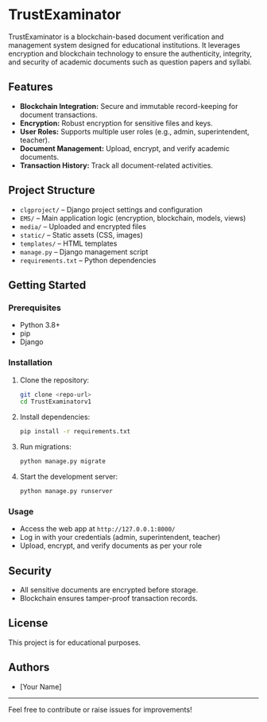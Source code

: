 # TrustExaminator

TrustExaminator is a blockchain-based document verification and management system designed for educational institutions. It leverages encryption and blockchain technology to ensure the authenticity, integrity, and security of academic documents such as question papers and syllabi.

## Features
- **Blockchain Integration:** Secure and immutable record-keeping for document transactions.
- **Encryption:** Robust encryption for sensitive files and keys.
- **User Roles:** Supports multiple user roles (e.g., admin, superintendent, teacher).
- **Document Management:** Upload, encrypt, and verify academic documents.
- **Transaction History:** Track all document-related activities.

## Project Structure
- `clgproject/` – Django project settings and configuration
- `EMS/` – Main application logic (encryption, blockchain, models, views)
- `media/` – Uploaded and encrypted files
- `static/` – Static assets (CSS, images)
- `templates/` – HTML templates
- `manage.py` – Django management script
- `requirements.txt` – Python dependencies

## Getting Started

### Prerequisites
- Python 3.8+
- pip
- Django

### Installation
1. Clone the repository:
   ```sh
   git clone <repo-url>
   cd TrustExaminatorv1
   ```
2. Install dependencies:
   ```sh
   pip install -r requirements.txt
   ```
3. Run migrations:
   ```sh
   python manage.py migrate
   ```
4. Start the development server:
   ```sh
   python manage.py runserver
   ```

### Usage
- Access the web app at `http://127.0.0.1:8000/`
- Log in with your credentials (admin, superintendent, teacher)
- Upload, encrypt, and verify documents as per your role

## Security
- All sensitive documents are encrypted before storage.
- Blockchain ensures tamper-proof transaction records.

## License
This project is for educational purposes.

## Authors
- [Your Name]

---
Feel free to contribute or raise issues for improvements!
